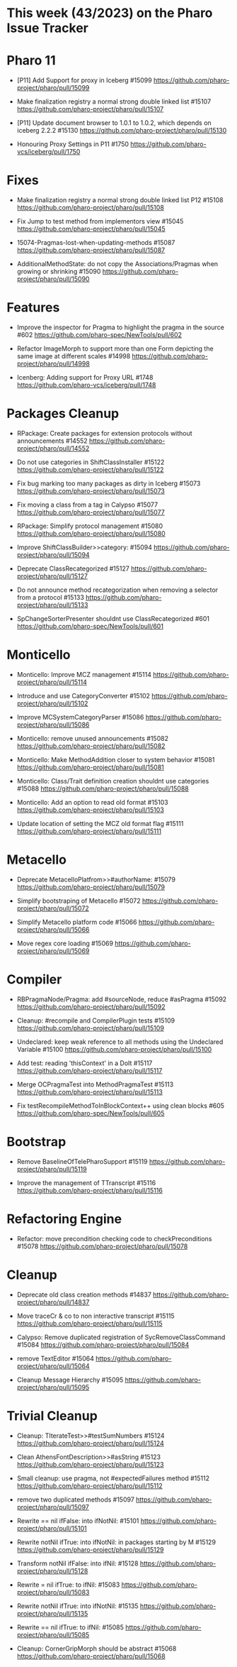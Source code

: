 # This week (43/2023) on the Pharo Issue Tracker

# Pharo 11

- [P11] Add Support for proxy in Iceberg #15099
	https://github.com/pharo-project/pharo/pull/15099
	
- Make finalization registry a normal strong double linked list #15107
	https://github.com/pharo-project/pharo/pull/15107

- [P11] Update document browser to 1.0.1 to 1.0.2, which depends on iceberg 2.2.2 #15130
	https://github.com/pharo-project/pharo/pull/15130

- Honouring Proxy Settings in P11 #1750
	https://github.com/pharo-vcs/iceberg/pull/1750

# Fixes

- Make finalization registry a normal strong double linked list P12 #15108
	https://github.com/pharo-project/pharo/pull/15108

- Fix Jump to test method from implementors view #15045
	https://github.com/pharo-project/pharo/pull/15045
	
- 15074-Pragmas-lost-when-updating-methods #15087
	https://github.com/pharo-project/pharo/pull/15087
	
- AdditionalMethodState: do not copy the Associations/Pragmas when growing or shrinking #15090
	https://github.com/pharo-project/pharo/pull/15090

# Features


- Improve the inspector for Pragma to highlight the pragma in the source #602
	https://github.com/pharo-spec/NewTools/pull/602

- Refactor ImageMorph to support more than one Form depicting the same image at different scales #14998
	https://github.com/pharo-project/pharo/pull/14998
	
- Icenberg: Adding support for Proxy URL #1748
	https://github.com/pharo-vcs/iceberg/pull/1748

# Packages Cleanup

- RPackage: Create packages for extension protocols without announcements #14552
	https://github.com/pharo-project/pharo/pull/14552

- Do not use categories in ShiftClassInstaller #15122
	https://github.com/pharo-project/pharo/pull/15122

- Fix bug marking too many packages as dirty in Iceberg #15073
	https://github.com/pharo-project/pharo/pull/15073
	
- Fix moving a class from a tag in Calypso #15077
	https://github.com/pharo-project/pharo/pull/15077

- RPackage: Simplify protocol management #15080
	https://github.com/pharo-project/pharo/pull/15080
	
- Improve ShiftClassBuilder>>category: #15094
	https://github.com/pharo-project/pharo/pull/15094
	
- Deprecate ClassRecategorized #15127
	https://github.com/pharo-project/pharo/pull/15127
	
- Do not announce method recategorization when removing a selector from a protocol #15133
	https://github.com/pharo-project/pharo/pull/15133
	
- SpChangeSorterPresenter shouldnt use ClassRecategorized #601
	https://github.com/pharo-spec/NewTools/pull/601

	
# Monticello

- Monticello: Improve MCZ management #15114
	https://github.com/pharo-project/pharo/pull/15114

- Introduce and use CategoryConverter #15102
	https://github.com/pharo-project/pharo/pull/15102

- Improve MCSystemCategoryParser #15086
	https://github.com/pharo-project/pharo/pull/15086

- Monticello: remove unused announcements #15082
	https://github.com/pharo-project/pharo/pull/15082

- Monticello: Make MethodAddition closer to system behavior #15081
	https://github.com/pharo-project/pharo/pull/15081
	
- Monticello: Class/Trait definition creation shouldnt use categories #15088
	https://github.com/pharo-project/pharo/pull/15088
	
- Monticello: Add an option to read old format #15103
	https://github.com/pharo-project/pharo/pull/15103
	
- Update location of setting the MCZ old format flag #15111
	https://github.com/pharo-project/pharo/pull/15111

# Metacello

- Deprecate MetacelloPlatfrom>>#authorName: #15079
	https://github.com/pharo-project/pharo/pull/15079

- Simplify bootstraping of Metacello #15072
	https://github.com/pharo-project/pharo/pull/15072

- Simplify Metacello platform code #15066
	https://github.com/pharo-project/pharo/pull/15066
	
- Move regex core loading #15069
	https://github.com/pharo-project/pharo/pull/15069


# Compiler

- RBPragmaNode/Pragma: add #sourceNode, reduce #asPragma #15092
	https://github.com/pharo-project/pharo/pull/15092

- Cleanup: #recompile and CompilerPlugin tests #15109
	https://github.com/pharo-project/pharo/pull/15109
	
- Undeclared: keep weak reference to all methods using the Undeclared Variable #15100
	https://github.com/pharo-project/pharo/pull/15100
	
- Add test: reading 'thisContext' in a DoIt #15117
	https://github.com/pharo-project/pharo/pull/15117
	
- Merge OCPragmaTest into MethodPragmaTest #15113
	https://github.com/pharo-project/pharo/pull/15113
	
- Fix testRecompileMethodToInBlockContext++ using clean blocks #605
	https://github.com/pharo-spec/NewTools/pull/605
	

# Bootstrap

- Remove BaselineOfTelePharoSupport #15119
	https://github.com/pharo-project/pharo/pull/15119
	
- Improve the management of TTranscript #15116
	https://github.com/pharo-project/pharo/pull/15116

# Refactoring Engine

- Refactor: move precondition checking code to checkPreconditions #15078
	https://github.com/pharo-project/pharo/pull/15078

# Cleanup

- Deprecate old class creation methods #14837
	https://github.com/pharo-project/pharo/pull/14837

- Move traceCr & co to non interactive transcript #15115
	https://github.com/pharo-project/pharo/pull/15115

- Calypso: Remove duplicated registration of SycRemoveClassCommand #15084
	https://github.com/pharo-project/pharo/pull/15084

- remove TextEditor #15064
	https://github.com/pharo-project/pharo/pull/15064
	
- Cleanup Message Hierarchy #15095
	https://github.com/pharo-project/pharo/pull/15095
	
# Trivial Cleanup

- Cleanup: TIterateTest>>#testSumNumbers #15124
	https://github.com/pharo-project/pharo/pull/15124

- Clean AthensFontDescription>>#asString #15123
	https://github.com/pharo-project/pharo/pull/15123

- Small cleanup: use pragma, not #expectedFailures method #15112
	https://github.com/pharo-project/pharo/pull/15112

- remove two duplicated methods #15097
	https://github.com/pharo-project/pharo/pull/15097

- Rewrite == nil ifFalse: into ifNotNil: #15101
	https://github.com/pharo-project/pharo/pull/15101
	
- Rewrite notNil ifTrue: into ifNotNil: in packages starting by M #15129
	https://github.com/pharo-project/pharo/pull/15129

- Transform notNil ifFalse: into ifNil: #15128
	https://github.com/pharo-project/pharo/pull/15128

- Rewrite = nil ifTrue: to ifNil: #15083
	https://github.com/pharo-project/pharo/pull/15083
	
- Rewrite notNil ifTrue: into ifNotNil: #15135
	https://github.com/pharo-project/pharo/pull/15135
	
- Rewrite == nil ifTrue: to ifNil: #15085
	https://github.com/pharo-project/pharo/pull/15085

- Cleanup: CornerGripMorph should be abstract #15068
	https://github.com/pharo-project/pharo/pull/15068